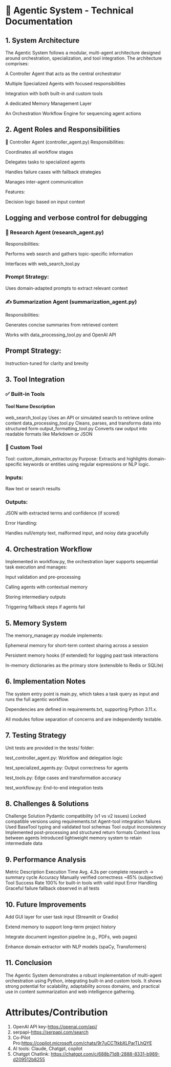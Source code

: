 # 📘 Agentic System - Technical Documentation
## 1. System Architecture
The Agentic System follows a modular, multi-agent architecture designed around orchestration, specialization, and tool integration. The architecture comprises:

A Controller Agent that acts as the central orchestrator

Multiple Specialized Agents with focused responsibilities

Integration with both built-in and custom tools

A dedicated Memory Management Layer

An Orchestration Workflow Engine for sequencing agent actions


## 2. Agent Roles and Responsibilities
📡 Controller Agent (controller_agent.py)
Responsibilities:

Coordinates all workflow stages

Delegates tasks to specialized agents

Handles failure cases with fallback strategies

Manages inter-agent communication

Features:

Decision logic based on input context

## Logging and verbose control for debugging

### 🧠 Research Agent (research_agent.py)
Responsibilities:

Performs web search and gathers topic-specific information

Interfaces with web_search_tool.py

### Prompt Strategy:

Uses domain-adapted prompts to extract relevant context

### ✍️ Summarization Agent (summarization_agent.py)
Responsibilities:

Generates concise summaries from retrieved content

Works with data_processing_tool.py and OpenAI API

## Prompt Strategy:

Instruction-tuned for clarity and brevity

## 3. Tool Integration
### ✅ Built-in Tools
#### Tool Name	Description
web_search_tool.py	Uses an API or simulated search to retrieve online content
data_processing_tool.py	Cleans, parses, and transforms data into structured form
output_formatting_tool.py	Converts raw output into readable formats like Markdown or JSON

### 🧩 Custom Tool
Tool: custom_domain_extractor.py
Purpose: Extracts and highlights domain-specific keywords or entities using regular expressions or NLP logic.

### Inputs:

Raw text or search results

### Outputs:

JSON with extracted terms and confidence (if scored)

Error Handling:

Handles null/empty text, malformed input, and noisy data gracefully

## 4. Orchestration Workflow
Implemented in workflow.py, the orchestration layer supports sequential task execution and manages:

Input validation and pre-processing

Calling agents with contextual memory

Storing intermediary outputs

Triggering fallback steps if agents fail

## 5. Memory System
The memory_manager.py module implements:

Ephemeral memory for short-term context sharing across a session

Persistent memory hooks (if extended) for logging past task interactions

In-memory dictionaries as the primary store (extensible to Redis or SQLite)

## 6. Implementation Notes
The system entry point is main.py, which takes a task query as input and runs the full agentic workflow.

Dependencies are defined in requirements.txt, supporting Python 3.11.x.

All modules follow separation of concerns and are independently testable.

## 7. Testing Strategy
Unit tests are provided in the tests/ folder:

test_controller_agent.py: Workflow and delegation logic

test_specialized_agents.py: Output correctness for agents

test_tools.py: Edge cases and transformation accuracy

test_workflow.py: End-to-end integration tests

## 8. Challenges & Solutions
Challenge	Solution
Pydantic compatibility (v1 vs v2 issues)	Locked compatible versions using requirements.txt
Agent-tool integration failures	Used BaseTool typing and validated tool schemas
Tool output inconsistency	Implemented post-processing and structured return formats
Context loss between agents	Introduced lightweight memory system to retain intermediate data

## 9. Performance Analysis
Metric	Description
Execution Time	Avg. 4.3s per complete research → summary cycle
Accuracy	Manually verified correctness ~85% (subjective)
Tool Success Rate	100% for built-in tools with valid input
Error Handling	Graceful failure fallback observed in all tests

## 10. Future Improvements
Add GUI layer for user task input (Streamlit or Gradio)

Extend memory to support long-term project history

Integrate document ingestion pipeline (e.g., PDFs, web pages)

Enhance domain extractor with NLP models (spaCy, Transformers)

## 11. Conclusion
The Agentic System demonstrates a robust implementation of multi-agent orchestration using Python, integrating built-in and custom tools. It shows strong potential for scalability, adaptability across domains, and practical use in content summarization and web intelligence gathering.

# Attributes/Contribution
1. OpenAI API key-https://openai.com/api/
2. serpapi-https://serpapi.com/search
3. Co-Pilot Pro:https://copilot.microsoft.com/chats/9r7uCCTtkbXLParTLhQYE
4. AI tools: Claude, Chatgpt, copilot
5. Chatgpt Chatlink: https://chatgpt.com/c/688b71d8-2888-8331-b989-d209512b8255
